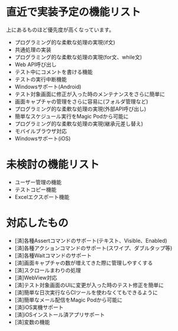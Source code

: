 # 直近で実装予定の機能リスト

上にあるものほど優先度が高くなっています。

- プログラミング的な柔軟な処理の実現(if文)
- 共通処理の実装
- プログラミング的な柔軟な処理の実現(for文、while文)
- Web API呼び出し
- テスト中にコメントを書ける機能
- テストの実行中断機能
- Windowsサポート(Android)
- テスト対象画面に修正が入った時のメンテナンスをさらに簡単に
- 画面キャプチャの管理をさらに容易に(フォルダ管理など)
- プログラミング的な柔軟な処理の実現(外部API呼び出し)
- 簡単なスケジュール実行をMagic Podから可能に
- プログラミング的な柔軟な処理の実現(継承元差し替え)
- モバイルブラウザ対応
- Windowsサポート(iOS)

# 未検討の機能リスト

- ユーザー管理の機能
- テストコピー機能
- Excelエクスポート機能

# 対応したもの

- [済]各種Assertコマンドのサポート(テキスト、Visible、Enabled)
- [済]各種アクションコマンドのサポート(スワイプ、ダブルタップ等)
- [済]各種Waitコマンドのサポート
- [済]画面キャプチャの数が増えてきた際に管理しやすくする
- [済]スクロールまわりの処理
- [済]WebView対応
- [済]テスト対象画面のUIに変更が入った時のテスト修正を簡単に
- [済]簡単な日次実行ならCIツールを使わなくてもできるように
- [済]簡単なメール配信をMagic Podから可能に
- [済]iOS実機サポート
- [済]iOSインストール済アプリサポート
- [済]変数の機能
